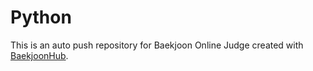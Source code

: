 # Python
This is an auto push repository for Baekjoon Online Judge created with [BaekjoonHub](https://github.com/BaekjoonHub/BaekjoonHub).

